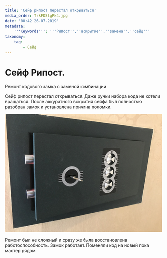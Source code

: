 ```yaml
---
title: 'Сейф рипост перестал открываться'
media_order: TrkFDSlgPk4.jpg
date: '00:42 26-07-2019'
metadata:
    '''Keywords''': '''Рипост'',''вскрытие'',''замена'',''сейф'''
taxonomy:
    tag:
        - Сейф
---
```


# Сейф Рипост. 

Ремонт кодового замка с заменой комбинации


Сейф рипост перестал открываться. Даже ручки набора кода не хотели вращаться. После аккуратного вскрытия сейфа был полностью разобран замок и установлена причина поломки. 

![](TrkFDSlgPk4.jpg)

Ремонт был не сложный и сразу же была восстановлена работоспособность. Замок работает. Поменяли код на новый пока мастер рядом